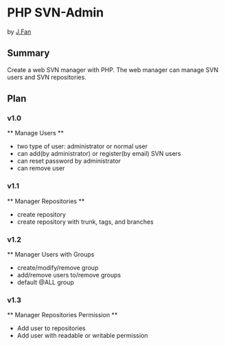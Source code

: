 PHP SVN-Admin
=============

by [J.Fan](mailto:jamesfancy@gmail.com)

## Summary ##

Create a web SVN manager with PHP.
The web manager can manage SVN users and SVN repositories.

## Plan ##

### v1.0 ###

** Manage Users **

- two type of user: administrator or normal user
- can add(by administrator) or register(by email) SVN users
- can reset password by administrator
- can remove user

### v1.1 ###

** Manager Repositories **

- create repository
- create repository with trunk, tags, and branches

### v1.2 ###

** Manager Users with Groups

- create/modify/remove group
- add/remove users to/remove groups
- default @ALL group

### v1.3 ###

** Manager Repositories Permission **

- Add user to repositories
- Add user with readable or writable permission
